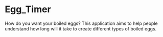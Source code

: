 # Egg_Timer
How do you want your boiled eggs? This application aims to help people understand how long will it take to create different types of boiled eggs.
